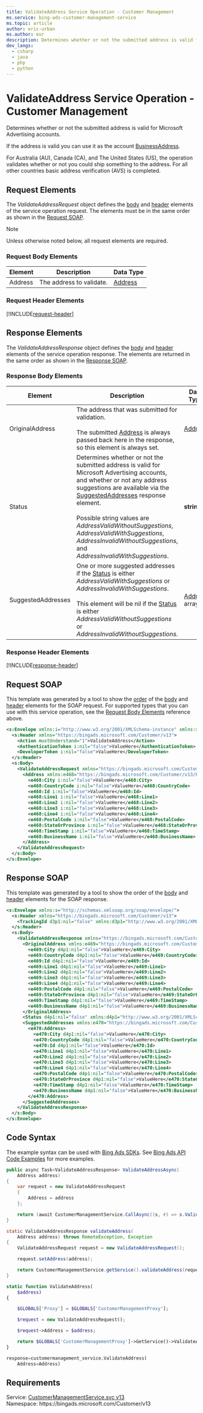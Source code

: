 ```yaml
---
title: ValidateAddress Service Operation - Customer Management
ms.service: bing-ads-customer-management-service
ms.topic: article
author: eric-urban
ms.author: eur
description: Determines whether or not the submitted address is valid for Microsoft Advertising accounts.
dev_langs: 
  - csharp
  - java
  - php
  - python
---
```

# ValidateAddress Service Operation - Customer Management
Determines whether or not the submitted address is valid for Microsoft Advertising accounts. 

If the address is valid you can use it as the account [BusinessAddress](advertiseraccount.md#businessaddress). 

For Australia (AU), Canada (CA), and The United States (US), the operation validates whether or not you could ship something to the address. For all other countries basic address verification (AVS) is completed. 

## <a name="request"></a>Request Elements
The *ValidateAddressRequest* object defines the [body](#request-body) and [header](#request-header) elements of the service operation request. The elements must be in the same order as shown in the [Request SOAP](#request-soap). 

> [!NOTE]
> Unless otherwise noted below, all request elements are required.

### <a name="request-body"></a>Request Body Elements

|Element|Description|Data Type|
|-----------|---------------|-------------|
|<a name="address"></a>Address|The address to validate.|[Address](address.md)|

### <a name="request-header"></a>Request Header Elements
[!INCLUDE[request-header](./includes/request-header.md)]

## <a name="response"></a>Response Elements
The *ValidateAddressResponse* object defines the [body](#response-body) and [header](#response-header) elements of the service operation response. The elements are returned in the same order as shown in the [Response SOAP](#response-soap).

### <a name="response-body"></a>Response Body Elements

|Element|Description|Data Type|
|-----------|---------------|-------------|
|<a name="originaladdress"></a>OriginalAddress|The address that was submitted for validation.<br/><br/>The submitted [Address](#address) is always passed back here in the response, so this element is always set.|[Address](address.md)|
|<a name="status"></a>Status|Determines whether or not the submitted address is valid for Microsoft Advertising accounts, and whether or not any address suggestions are available via the [SuggestedAddresses](#suggestedaddresses) response element.<br/><br/>Possible string values are *AddressValidWithoutSuggestions*, *AddressValidWithSuggestions*, *AddressInvalidWithoutSuggestions*, and *AddressInvalidWithSuggestions*.|**string**|
|<a name="suggestedaddresses"></a>SuggestedAddresses|One or more suggested addresses if the [Status](#status) is either *AddressValidWithSuggestions* or *AddressInvalidWithSuggestions*.<br/><br/>This element will be nil if the [Status](#status) is either *AddressValidWithoutSuggestions* or *AddressInvalidWithoutSuggestions*.|[Address](address.md) array|

### <a name="response-header"></a>Response Header Elements
[!INCLUDE[response-header](./includes/response-header.md)]

## <a name="request-soap"></a>Request SOAP
This template was generated by a tool to show the [order](../guides/services-protocol.md#element-order) of the [body](#request-body) and [header](#request-header) elements for the SOAP request. For supported types that you can use with this service operation, see the [Request Body Elements](#request-body) reference above.

```xml
<s:Envelope xmlns:i="http://www.w3.org/2001/XMLSchema-instance" xmlns:s="http://schemas.xmlsoap.org/soap/envelope/">
  <s:Header xmlns="https://bingads.microsoft.com/Customer/v13">
    <Action mustUnderstand="1">ValidateAddress</Action>
    <AuthenticationToken i:nil="false">ValueHere</AuthenticationToken>
    <DeveloperToken i:nil="false">ValueHere</DeveloperToken>
  </s:Header>
  <s:Body>
    <ValidateAddressRequest xmlns="https://bingads.microsoft.com/Customer/v13">
      <Address xmlns:e468="https://bingads.microsoft.com/Customer/v13/Entities" i:nil="false">
        <e468:City i:nil="false">ValueHere</e468:City>
        <e468:CountryCode i:nil="false">ValueHere</e468:CountryCode>
        <e468:Id i:nil="false">ValueHere</e468:Id>
        <e468:Line1 i:nil="false">ValueHere</e468:Line1>
        <e468:Line2 i:nil="false">ValueHere</e468:Line2>
        <e468:Line3 i:nil="false">ValueHere</e468:Line3>
        <e468:Line4 i:nil="false">ValueHere</e468:Line4>
        <e468:PostalCode i:nil="false">ValueHere</e468:PostalCode>
        <e468:StateOrProvince i:nil="false">ValueHere</e468:StateOrProvince>
        <e468:TimeStamp i:nil="false">ValueHere</e468:TimeStamp>
        <e468:BusinessName i:nil="false">ValueHere</e468:BusinessName>
      </Address>
    </ValidateAddressRequest>
  </s:Body>
</s:Envelope>
```

## <a name="response-soap"></a>Response SOAP
This template was generated by a tool to show the order of the [body](#response-body) and [header](#response-header) elements for the SOAP response.

```xml
<s:Envelope xmlns:s="http://schemas.xmlsoap.org/soap/envelope/">
  <s:Header xmlns="https://bingads.microsoft.com/Customer/v13">
    <TrackingId d3p1:nil="false" xmlns:d3p1="http://www.w3.org/2001/XMLSchema-instance">ValueHere</TrackingId>
  </s:Header>
  <s:Body>
    <ValidateAddressResponse xmlns="https://bingads.microsoft.com/Customer/v13">
      <OriginalAddress xmlns:e469="https://bingads.microsoft.com/Customer/v13/Entities" d4p1:nil="false" xmlns:d4p1="http://www.w3.org/2001/XMLSchema-instance">
        <e469:City d4p1:nil="false">ValueHere</e469:City>
        <e469:CountryCode d4p1:nil="false">ValueHere</e469:CountryCode>
        <e469:Id d4p1:nil="false">ValueHere</e469:Id>
        <e469:Line1 d4p1:nil="false">ValueHere</e469:Line1>
        <e469:Line2 d4p1:nil="false">ValueHere</e469:Line2>
        <e469:Line3 d4p1:nil="false">ValueHere</e469:Line3>
        <e469:Line4 d4p1:nil="false">ValueHere</e469:Line4>
        <e469:PostalCode d4p1:nil="false">ValueHere</e469:PostalCode>
        <e469:StateOrProvince d4p1:nil="false">ValueHere</e469:StateOrProvince>
        <e469:TimeStamp d4p1:nil="false">ValueHere</e469:TimeStamp>
        <e469:BusinessName d4p1:nil="false">ValueHere</e469:BusinessName>
      </OriginalAddress>
      <Status d4p1:nil="false" xmlns:d4p1="http://www.w3.org/2001/XMLSchema-instance">ValueHere</Status>
      <SuggestedAddresses xmlns:e470="https://bingads.microsoft.com/Customer/v13/Entities" d4p1:nil="false" xmlns:d4p1="http://www.w3.org/2001/XMLSchema-instance">
        <e470:Address>
          <e470:City d4p1:nil="false">ValueHere</e470:City>
          <e470:CountryCode d4p1:nil="false">ValueHere</e470:CountryCode>
          <e470:Id d4p1:nil="false">ValueHere</e470:Id>
          <e470:Line1 d4p1:nil="false">ValueHere</e470:Line1>
          <e470:Line2 d4p1:nil="false">ValueHere</e470:Line2>
          <e470:Line3 d4p1:nil="false">ValueHere</e470:Line3>
          <e470:Line4 d4p1:nil="false">ValueHere</e470:Line4>
          <e470:PostalCode d4p1:nil="false">ValueHere</e470:PostalCode>
          <e470:StateOrProvince d4p1:nil="false">ValueHere</e470:StateOrProvince>
          <e470:TimeStamp d4p1:nil="false">ValueHere</e470:TimeStamp>
          <e470:BusinessName d4p1:nil="false">ValueHere</e470:BusinessName>
        </e470:Address>
      </SuggestedAddresses>
    </ValidateAddressResponse>
  </s:Body>
</s:Envelope>
```

## <a name="example"></a>Code Syntax
The example syntax can be used with [Bing Ads SDKs](../guides/client-libraries.md). See [Bing Ads API Code Examples](../guides/code-examples.md) for more examples.
```csharp
public async Task<ValidateAddressResponse> ValidateAddressAsync(
	Address address)
{
	var request = new ValidateAddressRequest
	{
		Address = address
	};

	return (await CustomerManagementService.CallAsync((s, r) => s.ValidateAddressAsync(r), request));
}
```
```java
static ValidateAddressResponse validateAddress(
	Address address) throws RemoteException, Exception
{
	ValidateAddressRequest request = new ValidateAddressRequest();

	request.setAddress(address);

	return CustomerManagementService.getService().validateAddress(request);
}
```
```php
static function ValidateAddress(
	$address)
{

	$GLOBALS['Proxy'] = $GLOBALS['CustomerManagementProxy'];

	$request = new ValidateAddressRequest();

	$request->Address = $address;

	return $GLOBALS['CustomerManagementProxy']->GetService()->ValidateAddress($request);
}
```
```python
response=customermanagement_service.ValidateAddress(
	Address=Address)
```

## Requirements
Service: [CustomerManagementService.svc v13](https://clientcenter.api.bingads.microsoft.com/Api/CustomerManagement/v13/CustomerManagementService.svc)  
Namespace: https\://bingads.microsoft.com/Customer/v13  

